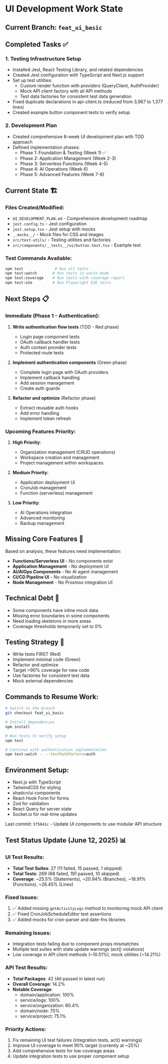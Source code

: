 # UI Development Work State

## Current Branch: `feat_ui_basic`

## Completed Tasks ✅

### 1. Testing Infrastructure Setup
- Installed Jest, React Testing Library, and related dependencies
- Created Jest configuration with TypeScript and Next.js support
- Set up test utilities:
  - Custom render function with providers (QueryClient, AuthProvider)
  - Mock API client factory with all API methods
  - Test data factories for consistent test data generation
- Fixed duplicate declarations in api-client.ts (reduced from 3,967 to 1,377 lines)
- Created example button component tests to verify setup

### 2. Development Plan
- Created comprehensive 8-week UI development plan with TDD approach
- Defined implementation phases:
  - Phase 1: Foundation & Testing (Week 1) ✅
  - Phase 2: Application Management (Week 2-3)
  - Phase 3: Serverless Functions (Week 4-5)
  - Phase 4: AI Operations (Week 6)
  - Phase 5: Advanced Features (Week 7-8)

## Current State 🏗️

### Files Created/Modified:
- `UI_DEVELOPMENT_PLAN.md` - Comprehensive development roadmap
- `jest.config.ts` - Jest configuration
- `jest.setup.tsx` - Jest setup with mocks
- `__mocks__/` - Mock files for CSS and images
- `src/test-utils/` - Testing utilities and factories
- `src/components/__tests__/ui/button.test.tsx` - Example test

### Test Commands Available:
```bash
npm test              # Run all tests
npm test:watch       # Run tests in watch mode
npm test:coverage    # Run tests with coverage report
npm test:e2e         # Run Playwright E2E tests
```

## Next Steps 📋

### Immediate (Phase 1 - Authentication):
1. **Write authentication flow tests** (TDD - Red phase)
   - Login page component tests
   - OAuth callback handler tests
   - Auth context provider tests
   - Protected route tests

2. **Implement authentication components** (Green phase)
   - Complete login page with OAuth providers
   - Implement callback handling
   - Add session management
   - Create auth guards

3. **Refactor and optimize** (Refactor phase)
   - Extract reusable auth hooks
   - Add error handling
   - Implement token refresh

### Upcoming Features Priority:
1. **High Priority**:
   - Organization management (CRUD operations)
   - Workspace creation and management
   - Project management within workspaces

2. **Medium Priority**:
   - Application deployment UI
   - CronJob management
   - Function (serverless) management

3. **Low Priority**:
   - AI Operations integration
   - Advanced monitoring
   - Backup management

## Missing Core Features 🚫

Based on analysis, these features need implementation:
- **Functions/Serverless UI** - No components exist
- **Application Management** - No deployment UI
- **AI/AIOps Components** - No AI agent management
- **CI/CD Pipeline UI** - No visualization
- **Node Management** - No Proxmox integration UI

## Technical Debt 🔧
- Some components have inline mock data
- Missing error boundaries in some components
- Need loading skeletons in more areas
- Coverage thresholds temporarily set to 0%

## Testing Strategy 🧪
- Write tests FIRST (Red)
- Implement minimal code (Green)
- Refactor and optimize
- Target >90% coverage for new code
- Use factories for consistent test data
- Mock external dependencies

## Commands to Resume Work:
```bash
# Switch to the branch
git checkout feat_ui_basic

# Install dependencies
npm install

# Run tests to verify setup
npm test

# Continue with authentication implementation
npm test:watch -- --testPathPattern=auth
```

## Environment Setup:
- Next.js with TypeScript
- TailwindCSS for styling
- shadcn/ui components
- React Hook Form for forms
- Zod for validation
- React Query for server state
- Socket.io for real-time updates

Last commit: `5f5041c` - Update UI components to use modular API structure

## Test Status Update (June 12, 2025) 📊

### UI Test Results:
- **Total Test Suites**: 27 (11 failed, 15 passed, 1 skipped)
- **Total Tests**: 269 (68 failed, 191 passed, 10 skipped)
- **Coverage**: ~25.5% (Statements), ~20.94% (Branches), ~18.91% (Functions), ~26.45% (Lines)

### Fixed Issues:
1. ✅ Added missing `getActivityLogs` method to monitoring mock API client
2. ✅ Fixed CronJobScheduleEditor test assertions
3. ✅ Added mocks for cron-parser and date-fns libraries

### Remaining Issues:
- Integration tests failing due to component props mismatches
- Multiple test suites with state update warnings (act() violations)
- Low coverage in API client methods (~10.51%), mock utilities (~14.21%)

### API Test Results:
- **Total Packages**: 42 (All passed in latest run)
- **Overall Coverage**: 14.2%
- **Notable Coverage**:
  - domain/application: 100%
  - service/logs: 100%
  - service/organization: 80.4%
  - domain/node: 75%
  - service/project: 75.1%

### Priority Actions:
1. Fix remaining UI test failures (integration tests, act() warnings)
2. Improve UI coverage to meet 90% target (currently at ~25%)
3. Add comprehensive tests for low coverage areas
4. Update integration tests to use proper component setup